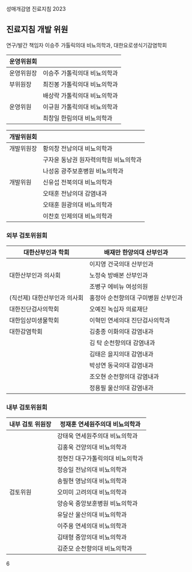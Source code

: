 성매개감염 진료지침 2023

## 진료지침 개발 위원

연구/발간 책임자 이승주 가톨릭의대 비뇨의학과, 대한요로생식기감염학회

| 운영위원회 | |
|---|---|
| 운영위원장 | 이승주 가톨릭의대 비뇨의학과 |
| 부위원장 | 최진봉 가톨릭의대 비뇨의학과 |
| | 배상락 가톨릭의대 비뇨의학과 |
| 운영위원 | 이규원 가톨릭의대 비뇨의학과 |
| | 최창일 한림의대 비뇨의학과 |

| 개발위원회 | |
|---|---|
| 개발위원장 | 황의창 전남의대 비뇨의학과 |
| | 구자윤 동남권 원자력의학원 비뇨의학과 |
| | 나성웅 광주보훈병원 비뇨의학과 |
| 개발위원 | 신유섭 전북의대 비뇨의학과 |
| | 오태훈 전남의대 감염내과 |
| | 오태훈 원광의대 비뇨의학과 |
| | 이찬호 인제의대 비뇨의학과 |

### 외부 검토위원회

| 대한산부인과 학회 | 배재만 한양의대 산부인과 |
|---|---|
| | 이지영 건국의대 산부인과 |
| 대한산부인과 의사회 | 노정숙 방배본 산부인과 |
| | 조병구 에비뉴 여성의원 |
| (직선제) 대한산부인과 의사회 | 홍정아 순천향의대 구미병원 산부인과 |
| 대한진단검사의학회 | 오예진 녹십자 의료재단 |
| 대한임상미생물학회 | 이혁민 연세의대 진단검사의학과 |
| 대한감염학회 | 김충종 이화의대 감염내과 |
| | 김 탁 순천향의대 감염내과 |
| | 김태은 을지의대 감염내과 |
| | 박성연 동국의대 감염내과 |
| | 조오현 순천향의대 감염내과 |
| | 정용필 울산의대 감염내과 |

### 내부 검토위원회

| 내부 검토 위원장 | 정재훈 연세원주의대 비뇨의학과 |
|---|---|
| | 강태욱 연세원주의대 비뇨의학과 |
| | 김홍욱 건양의대 비뇨의학과 |
| | 정현진 대구가톨릭의대 비뇨의학과 |
| | 정승일 전남의대 비뇨의학과 |
| | 송필현 영남의대 비뇨의학과 |
| 검토위원 | 오미미 고려의대 비뇨의학과 |
| | 양승욱 중앙보훈병원 비뇨의학과 |
| | 유달산 울산의대 비뇨의학과 |
| | 이주용 연세의대 비뇨의학과 |
| | 김태형 중앙의대 비뇨의학과 |
| | 김준모 순천향의대 비뇨의학과 |

<PAGE>6